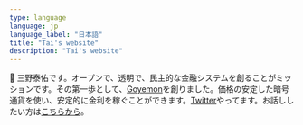 ```yaml
---
type: language
language: jp
language_label: "日本語"
title: "Tai's website"
description: "Tai's website"
---
```


👋 三野泰佑です。オープンで、透明で、民主的な金融システムを創ることがミッションです。その第一歩として、[Goyemon](https://goyemon.io)を創りました。価格の安定した暗号通貨を使い、安定的に金利を稼ぐことができます。[Twitter](https://twitter.com/taisuke_mino_JP)やってます。お話ししたい方は[こちらから](https://calendly.com/tai/chat-local-30)。
